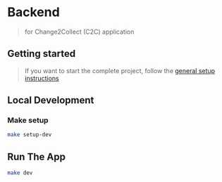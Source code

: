# Backend
> for Change2Collect (C2C) application

## Getting started
> If you want to start the complete project, follow the [general setup instructions](../README.md)

## Local Development

### Make setup
```bash
make setup-dev
```

## Run The App
```bash
make dev
```
